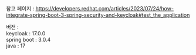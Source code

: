 참고 페이지 : https://developers.redhat.com/articles/2023/07/24/how-integrate-spring-boot-3-spring-security-and-keycloak#test_the_application

버전 :<br>
keycloak : 17.0.0<br>
spring boot : 3.0.4<br>
java : 17<br>
